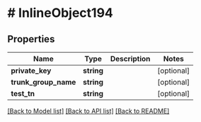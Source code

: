 # # InlineObject194

## Properties

Name | Type | Description | Notes
------------ | ------------- | ------------- | -------------
**private_key** | **string** |  | [optional]
**trunk_group_name** | **string** |  | [optional]
**test_tn** | **string** |  | [optional]

[[Back to Model list]](../../README.md#models) [[Back to API list]](../../README.md#endpoints) [[Back to README]](../../README.md)
